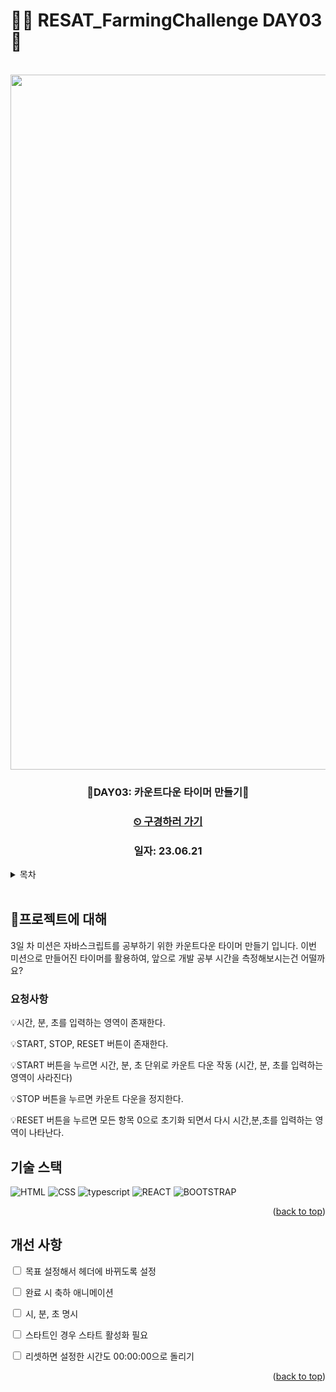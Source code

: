 # 👩‍🌾 RESAT_FarmingChallenge DAY03 🌾

<a name="readme-top"></a>

<!-- PROJECT LOGO -->

<br />

<div align="center">
  <a href="https://github.com/github_username/repo_name">
    <div width = "80" height="80">
        <img width="1112" alt="day03_capture" src="https://github.com/blcklamb/RESAT_FarmingChallenge/assets/92101831/9794a6a0-1174-4f1d-b57d-1e2ee15b1418">
    </div>

  </a>
<h3 align="center">🌱DAY03: 카운트다운 타이머 만들기🌱</h3>
<h3><a href="https://resat-farming-challenge-timer.vercel.app/">⏲ 구경하러 가기</a></h3>
<h3 align="center">일자: 23.06.21</h3>
</div>

<!-- TABLE OF CONTENTS -->
<details>
  <summary>목차</summary>
  <ol>
    <li><a href="#프로젝트에-대해">🌱프로젝트에 대해</a></li>
    <li><a href="#기술-스택">기술 스택</a></li>
    <li><a href="#roadmap">Roadmap</a></li>
  </ol>
</details>
<br/>

<!-- ABOUT THE PROJECT -->

## 🌱프로젝트에 대해

3일 차 미션은 자바스크립트를 공부하기 위한 카운트다운 타이머 만들기 입니다.
이번 미션으로 만들어진 타이머를 활용하여, 앞으로 개발 공부 시간을 측정해보시는건 어떨까요?

### 요청사항

💡시간, 분, 초를 입력하는 영역이 존재한다.

💡START, STOP, RESET 버튼이 존재한다.

💡START 버튼을 누르면 시간, 분, 초 단위로 카운트 다운 작동 (시간, 분, 초를 입력하는 영역이 사라진다)

💡STOP 버튼을 누르면 카운트 다운을 정지한다.

💡RESET 버튼을 누르면 모든 항목 0으로 초기화 되면서 다시 시간,분,초를 입력하는 영역이 나타난다.

## 기술 스택

![HTML][html-shield]
![CSS][css-shield]
![typescript][javascript-shield]
![REACT][react-shield]
![BOOTSTRAP][bootstrap-shield]

<p align="right">(<a href="#readme-top">back to top</a>)</p>

<!-- ROADMAP -->

## 개선 사항

<input type="checkbox" /> 목표 설정해서 헤더에 바뀌도록 설정

<input type="checkbox" /> 완료 시 축하 애니메이션

<input type="checkbox" /> 시, 분, 초 명시

<input type="checkbox" /> 스타트인 경우 스타트 활성화 필요

<input type="checkbox" /> 리셋하면 설정한 시간도 00:00:00으로 돌리기

<p align="right">(<a href="#readme-top">back to top</a>)</p>

<!-- MARKDOWN LINKS & IMAGES -->

[html-shield]: https://img.shields.io/badge/html5-E34F26?style=for-the-badge&logo=html5&logoColor=white
[css-shield]: https://img.shields.io/badge/css3-1572B6?style=for-the-badge&logo=css3&logoColor=white
[javascript-shield]: https://img.shields.io/badge/javascript-%23323330.svg?style=for-the-badge&logo=javascript&logoColor=%23F7DF1E
[react-shield]: https://img.shields.io/badge/react-61DAFB?style=for-the-badge&logo=react&logoColor=white
[bootstrap-shield]: https://img.shields.io/badge/bootstrap-7952B3?style=for-the-badge&logo=bootstrap&logoColor=white
